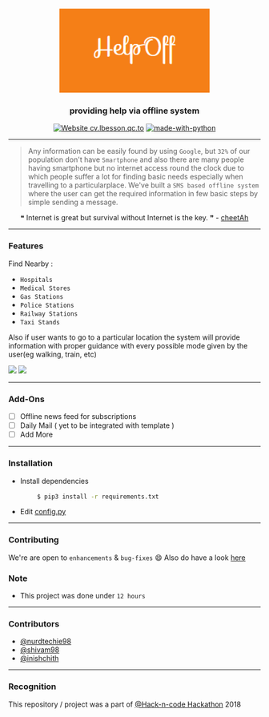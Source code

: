 <p align="center">
  <a href="" rel="noopener">
 <img width=300px src="logo.png" alt="HelpOff-logo"></a>
</p>

<h3 align="center">providing help via offline system</h3>

<div align="center">

[![Website cv.lbesson.qc.to](https://img.shields.io/website-up-down-green-red/http/cv.lbesson.qc.to.svg)](https://github.com/inishchith/HelpOff/tree/master)
[![made-with-python](https://img.shields.io/badge/Made%20with-Python-1f425f.svg)](https://www.python.org/)

</div>

------------------------------------------

>Any information can be easily found by using `Google`, but `32%` of our population don't have  `Smartphone` and also there are many people having smartphone but no internet access round the clock due to which people suffer a lot for finding basic needs especially when travelling to a particularplace.  We've built a `SMS based offline system` where the user can get the required information in few basic steps by simple sending a message.


<div align="center">
&#10077; Internet is great but survival without Internet is the key. &#10078;  -  <a href ="https://github.com/shivam1708"> cheetAh </a>
</div>


------------------------------------------
### Features

Find Nearby :
- `Hospitals`
- `Medical Stores`
- `Gas Stations`
- `Police Stations`
- `Railway Stations`
- `Taxi Stands`

Also if user wants to go to a particular location the system will provide information with proper guidance with every possible mode given by the user(eg walking, train, etc)


<img src="./assets/sync-sub.gif" width=245px>
<img src="./assets/show-news.gif" width=245px>

</div>

------------------------------------------

### Add-Ons

- [ ] Offline news feed for subscriptions
- [ ] Daily Mail ( yet to be integrated with template )
- [ ] Add More

------------------------------------------

### Installation

* Install dependencies
```sh
        $ pip3 install -r requirements.txt
```

* Edit [config.py](https://github.com/inishchith/Briefly/blob/master/App/config.py)

------------------------------------------
### Contributing

 We're are open to `enhancements` & `bug-fixes` :smile: Also do have a look [here](./CONTRIBUTING.md)

### Note

- This project was done under `12 hours`

------------------------------------------
### Contributors

- [@nurdtechie98](https://github.com/nurdtechie98)
- [@shivam98](https://github.com/shivam1708)
- [@inishchith](https://github.com/inishchith)

------------------------------------------
### Recognition

This repository / project was a part of [@Hack-n-code Hackathon]('') 2018
